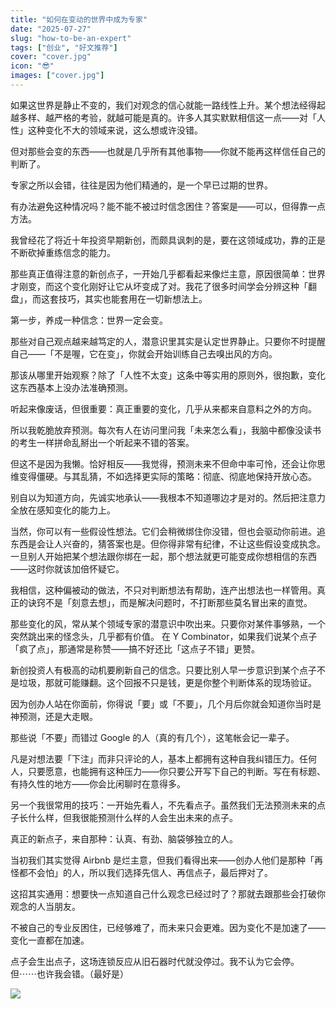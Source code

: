 ```yaml
---
title: "如何在变动的世界中成为专家"
date: "2025-07-27"
slug: "how-to-be-an-expert"
tags: ["创业", "好文推荐"]
cover: "cover.jpg"
icon: "😎"
images: ["cover.jpg"]
---
```

如果这世界是静止不变的，我们对观念的信心就能一路线性上升。某个想法经得起越多样、越严格的考验，就越可能是真的。许多人其实默默相信这一点——对「人性」这种变化不大的领域来说，这么想或许没错。



但对那些会变的东西——也就是几乎所有其他事物——你就不能再这样信任自己的判断了。



专家之所以会错，往往是因为他们精通的，是一个早已过期的世界。



有办法避免这种情况吗？能不能不被过时信念困住？答案是——可以，但得靠一点方法。



我曾经花了将近十年投资早期新创，而颇具讽刺的是，要在这领域成功，靠的正是不断砍掉重练信念的能力。



那些真正值得注意的新创点子，一开始几乎都看起来像烂主意，原因很简单：世界才刚变，而这个变化刚好让它从坏变成了对。我花了很多时间学会分辨这种「翻盘」，而这套技巧，其实也能套用在一切新想法上。



第一步，养成一种信念：世界一定会变。



那些对自己观点越来越笃定的人，潜意识里其实是认定世界静止。只要你不时提醒自己——「不是喔，它在变」，你就会开始训练自己去嗅出风的方向。



那该从哪里开始观察？除了「人性不太变」这条中等实用的原则外，很抱歉，变化这东西基本上没办法准确预测。



听起来像废话，但很重要：真正重要的变化，几乎从来都来自意料之外的方向。



所以我乾脆放弃预测。每次有人在访问里问我「未来怎么看」，我脑中都像没读书的考生一样拼命乱掰出一个听起来不错的答案。



但这不是因为我懒。恰好相反——我觉得，预测未来不但命中率可怜，还会让你思维变得僵硬。与其乱猜，不如选择更实际的策略：彻底、彻底地保持开放心态。



别自以为知道方向，先诚实地承认——我根本不知道哪边才是对的。然后把注意力全放在感知变化的能力上。



当然，你可以有一些假设性想法。它们会稍微绑住你没错，但也会驱动你前进。追东西是会让人兴奋的，猜答案也是。但你得非常有纪律，不让这些假设变成执念。
一旦别人开始把某个想法跟你绑在一起，那个想法就更可能变成你想相信的东西——这时你就该加倍怀疑它。



我相信，这种偏被动的做法，不只对判断想法有帮助，连产出想法也一样管用。真正的诀窍不是「刻意去想」，而是解决问题时，不打断那些莫名冒出来的直觉。



那些变化的风，常从某个领域专家的潜意识中吹出来。只要你对某件事够熟，一个突然跳出来的怪念头，几乎都有价值。
在 Y Combinator，如果我们说某个点子「疯了点」，那通常是称赞——搞不好还比「这点子不错」更赞。



新创投资人有极高的动机要刷新自己的信念。只要比别人早一步意识到某个点子不是垃圾，那就可能赚翻。这个回报不只是钱，更是你整个判断体系的现场验证。



因为创办人站在你面前，你得说「要」或「不要」，几个月后你就会知道你当时是神预测，还是大走眼。



那些说「不要」而错过 Google 的人（真的有几个），这笔帐会记一辈子。



凡是对想法要「下注」而非只评论的人，基本上都拥有这种自我纠错压力。任何人，只要愿意，也能拥有这种压力——你只要公开写下自己的判断。写在有标题、有持久性的地方——你会比闲聊时在意得多。



另一个我很常用的技巧：一开始先看人，不先看点子。虽然我们无法预测未来的点子长什么样，但我很能预测什么样的人会生出未来的点子。



真正的新点子，来自那种：认真、有劲、脑袋够独立的人。



当初我们其实觉得 Airbnb 是烂主意，但我们看得出来——创办人他们是那种「再怪都不会怕」的人，所以我们选择先信人、再信点子，最后押对了。



这招其实通用：想要快一点知道自己什么观念已经过时了？那就去跟那些会打破你观念的人当朋友。



不被自己的专业反困住，已经够难了，而未来只会更难。因为变化不是加速了——变化一直都在加速。



点子会生出点子，这场连锁反应从旧石器时代就没停过。我不认为它会停。
但⋯⋯也许我会错。（最好是）




![](https://prod-files-secure.s3.us-west-2.amazonaws.com/112d0858-5090-4d34-a606-b75eb8d65fd2/46476355-9cf3-4e99-9b7a-3531bc426380/1000202064.png?X-Amz-Algorithm=AWS4-HMAC-SHA256&X-Amz-Content-Sha256=UNSIGNED-PAYLOAD&X-Amz-Credential=ASIAZI2LB466YSMFMMTN%2F20250923%2Fus-west-2%2Fs3%2Faws4_request&X-Amz-Date=20250923T073037Z&X-Amz-Expires=3600&X-Amz-Security-Token=IQoJb3JpZ2luX2VjELb%2F%2F%2F%2F%2F%2F%2F%2F%2F%2FwEaCXVzLXdlc3QtMiJGMEQCIBVNKNoukJ%2BmzH8Xpkm9AFCRDV8YeHD5n8d8ErfsN5hWAiAjmLbVUuh%2Fiqq%2F%2FcZZAcHDvJ7M3yaXTz9RL9w27I7d2ir%2FAwg%2FEAAaDDYzNzQyMzE4MzgwNSIMrawFcDBAgHE4ujZoKtwDqjlcS83CG8BQK6RmRtXOu08mOan8%2BO5qNfKUvDalVCNEk4fnGq93ZF%2FIFT3amj8i72HLP7httMIY8yk41uHXBdkkJCUs0q6IddZGu5QgHGtcDVKGyTi2zaXMuoiWvW3kFXkF9Y1BZvEw%2F6thPlgcVNlr%2FyKIAcdwyoPxD%2BCOOx7Fez%2FQ4DPOgC588qxMPLOQggSa6f9IfnIVYrvZX3bUrJKo%2Ffdc6aWGOnFUFNQtabehZ5zCvAu%2B0nxwu5wIz54NcX8wZXw7CtEpxn6k0OMtPjg7MCrVSIysoDggMR35YCserya4l7%2B7mo37yfU18Q%2B11s8WDMZC8qW8jlaFtecnC0FdGViEjXLb7VW2XX0EumbrIMN0ec4YhA9B8XSiz8%2BrX2%2F%2BCB1NRpIl87%2FrA150%2BxwuvixBgdCGslsc0RrJMcauRlSBI2oH6uUeKJBnun3dkNA0fsfAhj3NU4h%2BzHAgRI972AMFYsUcU2hvSTd32IXNgSiRKTjaJtLCCHSlMlKvOtKk%2Fnu0B6lKhA016f6HFFKBFcXloBBArsrdXLaXdH2bh4W6xlVoQu65julwPPVfZvBjOC0ri4R9ipC0XjohIT1EuTYA9Ofk2%2FaX1pfVohYfpIUBArjRXoyO0C0wnO3IxgY6pgFwqXjeWDna%2B7Pn7phtLsbA5BWf7q9fljdoOGSqA1MJOLvyV82RQvxTvBntQ%2FWzJQAUYHpWMMUVajj7yk150ZKlfvUYmk%2Bp9oYilW7v3FjR8N4A5hZ2i40G%2BcesYm%2Bt5yXeFFTPkU3VU46NZ0dmhOcIPfFH%2BgbjxALqpeHLT9eO4bWqbnPsy3VSv2ny1iSVj51idtqZw0MlXSoLBtD9fc8S7vk7QmX4&X-Amz-Signature=a62b8ecc6a2d308517095a098e33452fb5c87db0360ea9b4278cd1c11047f029&X-Amz-SignedHeaders=host&x-amz-checksum-mode=ENABLED&x-id=GetObject)

